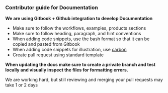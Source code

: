 ### Contributor guide for Documentation

**We are using Gitbook + Github integration to develop Documentation**

- Make sure to follow the workflows, examples, products sections
- Make sure to follow heading, paragraph, and hint conventions
- When adding code snippets, use the bash format so that it can be copied and pasted from Gitbook
- When adding code snippets for illustration, use [carbon](https://carbon.now.sh/)
- Create pull request using standard template

**When updating the docs make sure to create a private branch and test locally and visually inspect the files for formatting errors.**

We are working hard, but still reviewing and merging your pull requests may take 1 or 2 days
